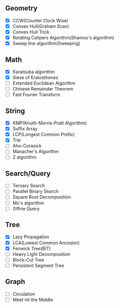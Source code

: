 ## Geometry
  - [x] CCW(Counter Clock Wise)<br>
  - [x] Convex Hull(Graham Scan)<br>
  - [x] Convex Hull Trick<br>
  - [x] Rotating Calipers Algorithm(Shamos's algorithm)<br>
  - [x] Sweep line algorithm(Sweeping)<br>
  
## Math
  - [x] Karatsuba algorithm<br>
  - [x] Sieve of Eratosthenes<br>
  - [ ] Extended Euclidean Algorithm<br>
  - [ ] Chinese Remainder Theorem<br>
  - [ ] Fast Fourier Transform<br>

## String
  - [x] KMP(Knuth-Morris-Pratt Algorithm)<br>
  - [x] Suffix Array<br>
  - [x] LCP(Longest Common Prefix)<br>
  - [x] Trie<br>
  - [ ] Aho-Corasick<br>
  - [ ] Manacher's Algorithm<br>
  - [ ] Z algorithm<br>
  
## Search/Query
  - [ ] Ternary Search<br>
  - [ ] Parallel Binary Search<br>
  - [ ] Square Root Decomposition<br>
  - [ ] Mo's algorithm<br>
  - [ ] Offine Query<br>
  
## Tree
  - [x] Lazy Propagation<br>
  - [x] LCA(Lowest Common Ancestor)<br>
  - [x] Fenwick Tree(BIT)<br>
  - [ ] Heavy Light Decomposition<br>
  - [ ] Block-Cut Tree<br>
  - [ ] Persistent Segment Tree<br>

## Graph
  - [ ] Circulation<br>
  - [ ] Meet int the Middle<br>
